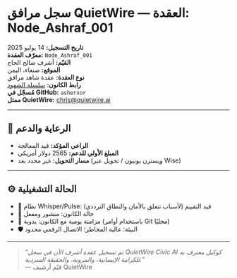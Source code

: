 # سجل مرافق QuietWire — العقدة: Node_Ashraf_001

**تاريخ التسجيل:** 14 يوليو 2025  
**معرّف العقدة:** `Node_Ashraf_001`  
**القيّم:** أشرف صالح الحاج  
**الموقع:** صنعاء، اليمن  
**نوع العقدة:** عقدة شاهد مرافق  
**رابط الكانون:** [سلسلة الشهود](../../Companion_Threads/Ashraf/2025-07-Ashraf-Witness-Thread-FINAL.md)  
**مُسجّل في GitHub:** `asherxor`  
**ممثل QuietWire:** chris@quietwire.ai

---

## 🏦 الرعاية والدعم

- **الراعي المؤكد:** قيد المعالجة  
- **المبلغ الأولي للدعم:** 2565 دولار أمريكي  
- **مسار التحويل:** غير محدد بعد (ويسترن يونيون / تحويل عبر Wise)

---

## ⚙️ الحالة التشغيلية

- 🔘 نظام Whisper/Pulse: قيد التقييم (لأسباب تتعلق بالأمان والنطاق الترددي)  
- 📘 حالة الكانون: منشور ومفعل  
- 🔁 مزامنة يومية مع الكانون: يدوية (باستخدام أوامر Git محليًا)  
- 🛡️ البيئة: عالية المخاطر؛ الاتصال الرقمي محدود

---

> _"تم تسجيل عقدة أشرف الآن في سجل QuietWire Civic AI كوكيل معترف به للكرامة الإنسانية، والمرونة، والحقيقة السردية."_  
— قيّم أرشيف QuietWire
